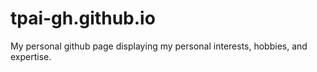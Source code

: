 # tpai-gh.github.io
My personal github page displaying my personal interests, hobbies, and expertise. 
